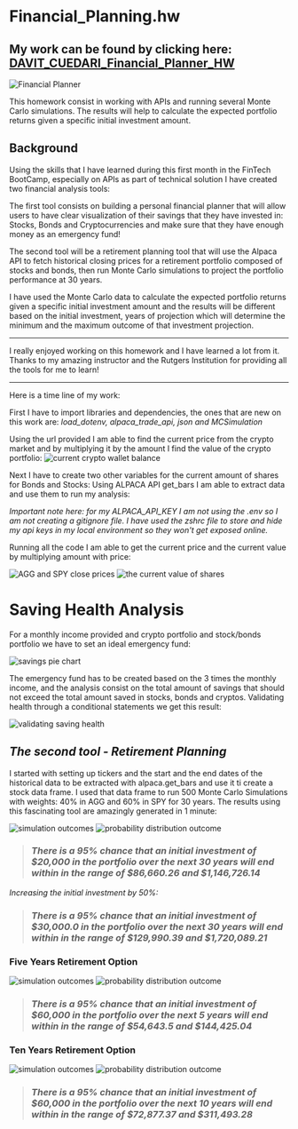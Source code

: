 # Financial_Planning.hw

## My work can be found by clicking here: [DAVIT_CUEDARI_Financial_Planner_HW](financial-planner.ipynb)

![Financial Planner](MC_simulation_results/financial-planner.png)

This homework consist in working with APIs and running several Monte Carlo simulations. The results will help to calculate the expected portfolio returns given a specific initial investment amount.

## Background

Using the skills that I have learned during this first month in the FinTech BootCamp, especially on APIs as part of technical solution I have created two financial analysis tools:

The first tool consists on building a personal financial planner that will allow users to have clear visualization of their savings that they have invested in: Stocks, Bonds and Cryptocurrencies and make sure that they have enough money as an emergency fund!

The second tool will be a retirement planning tool that will use the Alpaca API to fetch historical closing prices for a retirement portfolio composed of stocks and bonds, then run Monte Carlo simulations to project the portfolio performance at 30 years. 

I have used the Monte Carlo data to calculate the expected portfolio returns given a specific initial investment amount and the results will be different based on the initial investment, years of projection which will determine the minimum and the maximum outcome of that investment projection.
__________________________________________________________________________________
I really enjoyed working on this homework and I have learned a lot from it. Thanks to my amazing instructor and the Rutgers Institution for providing all the tools for me to learn!
__________________________________________________________________________________


Here is a time line of my work:

First I have to import libraries and dependencies, the ones that are new on this work are: *load_dotenv, alpaca_trade_api, json and MCSimulation*

Using the url provided I am able to find the current price from the crypto market and by multiplying it by the amount I find the value of the crypto portfolio:
![current crypto wallet balance](MC_simulation_results/value_of_1.2BTC_5.3ETH.png)

Next I have to create two other variables for the current amount of shares for Bonds and Stocks:
Using ALPACA API get_bars  I am able to extract data and use them to run my analysis:

*Important note here: for my ALPACA_API_KEY I am not using the .env so I am not creating a gitignore file. I have used the zshrc file to store and hide my api keys in my local environment so they won't get exposed online.*

Running all the code I am able to get the current price and the current value by multiplying amount with price:


![AGG and SPY close prices](MC_simulation_results/closing_prices.png)
![the current value of shares](MC_simulation_results/value_of_shares.png)

# Saving Health Analysis

For a monthly income provided and crypto portfolio and stock/bonds portfolio we have to set an ideal emergency fund:

![savings pie chart](MC_simulation_results/piechart.png)

The emergency fund has to be created based on the 3 times the monthly income,
and the analysis consist on the total amount of savings that should not exceed the total amount saved in stocks, bonds and cryptos.
Validating health through a conditional statements we get this result:

![validating saving health](MC_simulation_results/validating_saving_health.png)

## *The second tool - Retirement Planning*

I started with setting up tickers and the start and the end dates of the historical data to be extracted with alpaca.get_bars and use it ti create a stock data frame.
I used that data frame to run 500 Monte Carlo Simulations with weights: 40% in AGG and 60% in SPY for 30 years.
The results using this fascinating tool are amazingly generated in 1 minute:

![simulation outcomes](MC_simulation_results/simulation_1.png)
![probability distribution outcome](MC_simulation_results/distribution_1.png)

>### *There is a 95% chance that an initial investment of $20,000 in the portfolio over the next 30 years will end within in the range of $86,660.26 and $1,146,726.14*


*Increasing the initial investment by 50%:*
>### *There is a 95% chance that an initial investment of $30,000.0 in the portfolio over the next 30 years will end within in the range of $129,990.39 and $1,720,089.21*





### Five Years Retirement Option

![simulation outcomes](MC_simulation_results/early_retirement_5years_simulation.png)
![probability distribution outcome](MC_simulation_results/early_retirement_5years_distribution.png)

>### *There is a 95% chance that an initial investment of $60,000 in the portfolio over the next 5 years will end within in the range of $54,643.5 and $144,425.04*


### Ten Years Retirement Option

![simulation outcomes](MC_simulation_results/early_retirement_10years_simulation.png)
![probability distribution outcome](MC_simulation_results/early_retirement_10years_distribution.png)

>### *There is a 95% chance that an initial investment of $60,000 in the portfolio over the next 10 years will end within in the range of $72,877.37 and $311,493.28*
